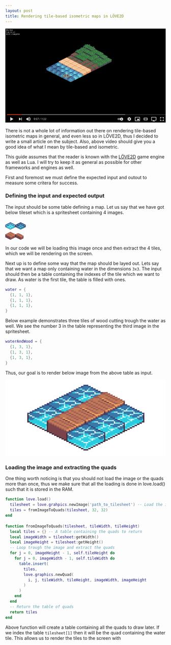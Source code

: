 ```yaml
---
layout: post
title: Rendering tile-based isometric maps in LÖVE2D
---
```


[![YouTube preview of a tile-based isometric map](/images/2021-isometric/youtube_preview.png)](https://www.youtube.com/watch?v=3yU7wD8ITaw)

There is not a whole lot of information out there on rendering tile-based
isometric maps in general, and even less so in LÖVE2D, thus I decided to write
a small article on the subject. Also, above video should give you a good idea
of what I mean by tile-based and isometric. 

This guide assumes that the reader is known with the [LÖVE2D](https://love2d.org)
game engine as well as Lua. I will try to keep it as general as possible for
other frameworks and engines as well. 

First and foremost we must define the expected input and outout to measure some
critera for success. 

### Defining the input and expected output

The input should be some table defining a map. Let us say that we have got
below tileset which is a spritesheet containing 4 images.

![Tileset as a spritesheet][tileset]

In our code we will be loading this image once and then extract the 4 tiles,
which we will be rendering on the screen.

Next up is to define some way that the map should be layed out. Lets say that
we want a map only containing water in the dimensions `3x3`. The input should
then be a table containing the indexes of the tile which we want to draw. As
water is the first tile, the table is filled with ones. 

```lua
water = {
  {1, 1, 1},
  {1, 1, 1},
  {1, 1, 1},
}
```

Below example demonstrates three tiles of wood cutting trough the water as
well. We see the number 3 in the table representing the third image in the 
spritesheet.

```lua
waterAndWood = {
  {1, 3, 1},
  {1, 3, 1},
  {1, 3, 1},
}
```

Thus, our goal is to render below image from the above table as input.

![Water with wood cutting trough][water]

### Loading the image and extracting the quads 

One thing worth noticing is that you should not load the image or the quads
more than once, thus we make sure that all the loading is done in love.load()
such that it is stored in the RAM.

```lua
function love.load()
  tilesheet = love.grahpics.newImage('path_to_tilesheet') -- Load the image
  tiles = fromImageToQuads(tilesheet, 32, 32)
end

function fromImageToQuads(tilesheet, tileWidth, tileHeight)
  local tiles = {} -- A table containing the quads to return
  local imageWidth = tilesheet:getWidth()
  local imageHeight = tilesheet:getHeight()
  -- Loop trough the image and extract the quads
  for j = 0, imageHeight - 1, self.tileHeight do
    for j = 0, imageWidth - 1, self.tileWidth do
      table.insert(
        tiles,
        love.graphics.newQuad(
          i, j, tileWidth, tileHeight, imageWidth, imageHeight
        )
      )
    end
  end
  -- Return the table of quads
  return tiles
end
```

Above function will create a table containing all the quads to draw later.
If we index the table `tilesheet[1]` then it will be the quad containing
the water tile. This allows us to render the tiles to the screen with


[tileset]: /images/2021-isometric/tilesheet.png "Tileset"
[water]: /images/2021-isometric/water_with_bridge.png "Water bridge"
